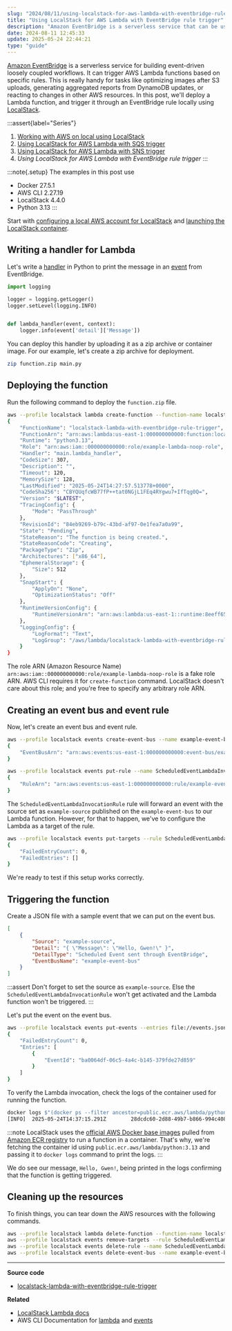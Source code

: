 ```yaml
---
slug: "2024/08/11/using-localstack-for-aws-lambda-with-eventbridge-rule-trigger"
title: "Using LocalStack for AWS Lambda with EventBridge rule trigger"
description: "Amazon EventBridge is a serverless service that can be used to trigger AWS Lambda through rules. This posts shows how to do this locally using LocalStack."
date: 2024-08-11 12:45:33
update: 2025-05-24 22:44:21
type: "guide"
---
```


[Amazon EventBridge](https://docs.aws.amazon.com/eventbridge/latest/userguide/eb-what-is.html) is a serverless service for building event-driven loosely coupled workflows. It can trigger AWS Lambda functions based on specific rules. This is really handy for tasks like optimizing images after S3 uploads, generating aggregated reports from DynamoDB updates, or reacting to changes in other AWS resources. In this post, we'll deploy a Lambda function, and trigger it through an EventBridge rule locally using [LocalStack](https://localstack.cloud/).

:::assert{label="Series"}
1. [Working with AWS on local using LocalStack](/post/2021/11/16/working-with-aws-on-local-using-localstack/)
2. [Using LocalStack for AWS Lambda with SQS trigger](/post/2024/02/11/using-localstack-for-aws-lambda-with-sqs-trigger/)
3. [Using LocalStack for AWS Lambda with SNS trigger](/post/2024/03/03/using-localstack-for-aws-lambda-with-sns-trigger/)
4. *Using LocalStack for AWS Lambda with EventBridge rule trigger*
:::

:::note{.setup}
The examples in this post use

- Docker 27.5.1
- AWS CLI 2.27.19
- LocalStack 4.4.0
- Python 3.13
:::

Start with [configuring a local AWS account for LocalStack](/post/2021/11/16/working-with-aws-on-local-using-localstack/#configure-a-local-aws-account) and [launching the LocalStack container](/post/2021/11/16/working-with-aws-on-local-using-localstack/#launching-the-localstack-container).

## Writing a handler for Lambda

Let's write a [handler](https://docs.aws.amazon.com/lambda/latest/dg/python-handler.html) in Python to print the message in an [event](https://docs.aws.amazon.com/eventbridge/latest/userguide/eb-events.html) from EventBridge.

```python title="main.py"
import logging

logger = logging.getLogger()
logger.setLevel(logging.INFO)


def lambda_handler(event, context):
    logger.info(event['detail']['Message'])
```

You can deploy this handler by uploading it as a zip archive or container image. For our example, let's create a zip archive for deployment.

```sh prompt{1}
zip function.zip main.py
```

## Deploying the function

Run the following command to deploy the `function.zip` file.

```sh prompt{1} output{2..38}
aws --profile localstack lambda create-function --function-name localstack-lambda-with-eventbridge-rule-trigger --runtime python3.13 --role arn:aws:iam::000000000000:role/example-lambda-noop-role --handler main.lambda_handler --zip-file fileb://function.zip --timeout 120
{
	"FunctionName": "localstack-lambda-with-eventbridge-rule-trigger",
	"FunctionArn": "arn:aws:lambda:us-east-1:000000000000:function:localstack-lambda-with-eventbridge-rule-trigger",
	"Runtime": "python3.13",
	"Role": "arn:aws:iam::000000000000:role/example-lambda-noop-role",
	"Handler": "main.lambda_handler",
	"CodeSize": 307,
	"Description": "",
	"Timeout": 120,
	"MemorySize": 128,
	"LastModified": "2025-05-24T14:27:57.513778+0000",
	"CodeSha256": "CBYQUqfcWB77fP++tat0NGjL1FEq4RYgwu7+IfTqg0Q=",
	"Version": "$LATEST",
	"TracingConfig": {
		"Mode": "PassThrough"
	},
	"RevisionId": "84eb9269-b79c-43bd-af97-0e1fea7a0a99",
	"State": "Pending",
	"StateReason": "The function is being created.",
	"StateReasonCode": "Creating",
	"PackageType": "Zip",
	"Architectures": ["x86_64"],
	"EphemeralStorage": {
		"Size": 512
	},
	"SnapStart": {
		"ApplyOn": "None",
		"OptimizationStatus": "Off"
	},
	"RuntimeVersionConfig": {
		"RuntimeVersionArn": "arn:aws:lambda:us-east-1::runtime:8eeff65f6809a3ce81507fe733fe09b835899b99481ba22fd75b5a7338290ec1"
	},
	"LoggingConfig": {
		"LogFormat": "Text",
		"LogGroup": "/aws/lambda/localstack-lambda-with-eventbridge-rule-trigger"
	}
}
```

The role ARN (Amazon Resource Name) `arn:aws:iam::000000000000:role/example-lambda-noop-role` is a fake role ARN. AWS CLI requires it for `create-function` command. LocalStack doesn't care about this role; and you're free to specify any arbitrary role ARN.

## Creating an event bus and event rule

Now, let's create an event bus and event rule.

```sh prompt{1,6} output{2..4,7..9}
aws --profile localstack events create-event-bus --name example-event-bus
{
	"EventBusArn": "arn:aws:events:us-east-1:000000000000:event-bus/example-event-bus"
}

aws --profile localstack events put-rule --name ScheduledEventLambdaInvocationRule --event-pattern "{\"source\":[\"example-source\"]}" --state ENABLED --event-bus-name example-event-bus
{
	"RuleArn": "arn:aws:events:us-east-1:000000000000:rule/example-event-bus/ScheduledEventLambdaInvocationRule"
}
```

The `ScheduledEventLambdaInvocationRule` rule will forward an event with the source set as `example-source` published on the `example-event-bus` to our Lambda function. However, for that to happen, we've to configure the Lambda as a target of the rule.

```sh prompt{1} output{2..6}
aws --profile localstack events put-targets --rule ScheduledEventLambdaInvocationRule --event-bus-name example-event-bus --targets Id=1,Arn=arn:aws:lambda:us-east-1:000000000000:function:localstack-lambda-with-eventbridge-rule-trigger
{
	"FailedEntryCount": 0,
	"FailedEntries": []
}
```

We're ready to test if this setup works correctly.

## Triggering the function

Create a JSON file with a sample event that we can put on the event bus.

```json title="events.json" {3,6}
[
	{
		"Source": "example-source",
		"Detail": "{ \"Message\": \"Hello, Gwen!\" }",
		"DetailType": "Scheduled Event sent through EventBridge",
		"EventBusName": "example-event-bus"
	}
]
```

:::assert
Don't forget to set the source as `example-source`. Else the `ScheduledEventLambdaInvocationRule` won't get activated and the Lambda function won't be triggered.
:::

Let's put the event on the event bus.

```sh prompt{1} output{2..5}
aws --profile localstack events put-events --entries file://events.json
{
	"FailedEntryCount": 0,
	"Entries": [
		{
			"EventId": "ba0064df-06c5-4a4c-b145-379fde27d859"
		}
	]
}
```

To verify the Lambda invocation, check the logs of the container used for running the function.

```sh {2} prompt{1} output{2}
docker logs $"(docker ps --filter ancestor=public.ecr.aws/lambda/python:3.13 -q)"
[INFO]  2025-05-24T14:37:15.291Z        28dcdc60-2d88-49b7-b866-994c408d16da    Hello, Gwen!
```

:::note
LocalStack uses the [official AWS Docker base images](https://docs.aws.amazon.com/lambda/latest/dg/images-create.html) pulled from [Amazon ECR registry](https://gallery.ecr.aws/lambda/) to run a function in a container. That's why, we're fetching the container id using `public.ecr.aws/lambda/python:3.13` and passing it to `docker logs` command to print the logs.
:::

We do see our message, `Hello, Gwen!`, being printed in the logs confirming that the function is getting triggered.

## Cleaning up the resources

To finish things, you can tear down the AWS resources with the following commands.

```sh prompt{1..4}
aws --profile localstack lambda delete-function --function-name localstack-lambda-with-eventbridge-rule-trigger
aws --profile localstack events remove-targets --rule ScheduledEventLambdaInvocationRule --ids 1 --event-bus-name example-event-bus
aws --profile localstack events delete-rule --name ScheduledEventLambdaInvocationRule --event-bus-name example-event-bus
aws --profile localstack events delete-event-bus --name example-event-bus
```

---

**Source code**

- [localstack-lambda-with-eventbridge-rule-trigger](https://github.com/Microflash/guides/tree/main/aws/localstack-lambda-with-eventbridge-rule-trigger)

**Related**

- [LocalStack Lambda docs](https://docs.localstack.cloud/user-guide/aws/lambda/)
- AWS CLI Documentation for [lambda](https://awscli.amazonaws.com/v2/documentation/api/latest/reference/lambda/index.html) and [events](https://awscli.amazonaws.com/v2/documentation/api/latest/reference/events/index.html)
